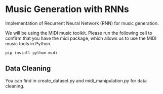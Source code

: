 # Music Generation with RNNs
Implementation of Recurrent Neural Network (RNN) for music generation.

We will be using the MIDI music toolkit. Please run the following cell to confirm that you have the midi package, which allows us to use the MIDI music tools in Python.

```bash
pip install python-midi
```

## Data Cleaning
You can find in create_dataset.py and midi_manipulation.py for data cleaning.
